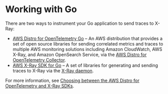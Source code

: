 # Working with Go<a name="xray-go"></a>

 There are two ways to instrument your Go application to send traces to X\-Ray: 
+ [AWS Distro for OpenTelemetry Go](xray-go-opentel-sdk.md) – An AWS distribution that provides a set of open source libraries for sending correlated metrics and traces to multiple AWS monitoring solutions including Amazon CloudWatch, AWS X\-Ray, and Amazon OpenSearch Service, via the [AWS Distro for OpenTelemetry Collector](https://aws-otel.github.io/docs/getting-started/collector)\.
+ [AWS X\-Ray SDK for Go](xray-sdk-go.md) – A set of libraries for generating and sending traces to X\-Ray via the [X\-Ray daemon](xray-daemon.md)\.

 For more information, see [Choosing between the AWS Distro for OpenTelemetry and X\-Ray SDKs](xray-instrumenting-your-app.md#xray-instrumenting-choosing)\. 